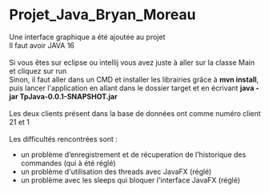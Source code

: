 # Projet_Java_Bryan_Moreau
Une interface graphique a été ajoutée au projet</br>
Il faut avoir JAVA 16</br></br>
Si vous êtes sur eclipse ou intellij vous avez juste à aller sur la classe Main et cliquez sur run</br>
Sinon, il faut aller dans un CMD et installer les librairies grâce à <b>mvn install</b>, puis lancer l'application en allant dans le dossier target et en écrivant <b>java -jar TpJava-0.0.1-SNAPSHOT.jar</b></br></br>
Les deux clients présent dans la base de données ont comme numéro client 21 et 1 </br></br>
Les difficultés rencontrées sont :</br>
- un problème d’enregistrement et de récuperation de l’historique des commandes (qui à été réglé)</br>
- un problème d'utilisation des threads avec JavaFX (réglé)</br>
- un problème avec les sleeps qui bloquer l'interface JavaFX (réglé) </br>